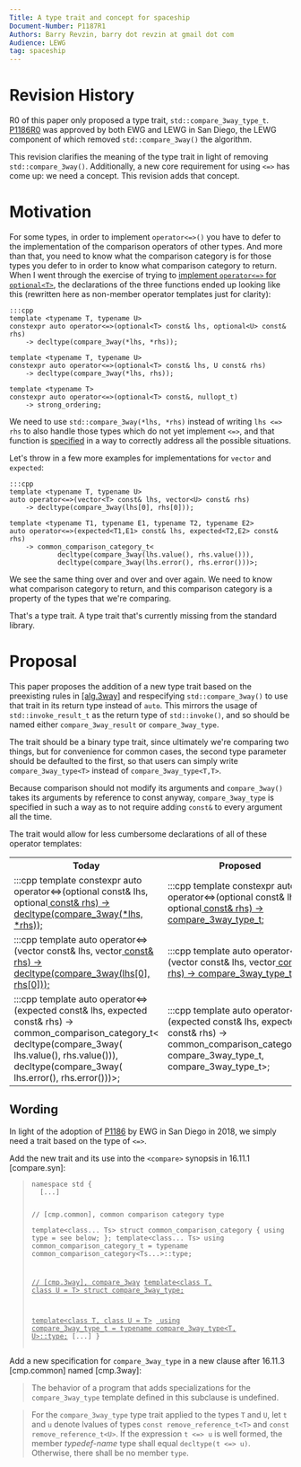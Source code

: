 ```yaml
---
Title: A type trait and concept for spaceship
Document-Number: P1187R1
Authors: Barry Revzin, barry dot revzin at gmail dot com
Audience: LEWG
tag: spaceship
---
```


# Revision History

R0 of this paper only proposed a type trait, `std::compare_3way_type_t`. [P1186R0](https://wg21.link/p1186r0) was approved by both EWG and LEWG in San Diego, the LEWG component of which removed `std::compare_3way()` the algorithm.

This revision clarifies the meaning of the type trait in light of removing `std::compare_3way()`. Additionally, a new core requirement for using `<=>` has come up: we need a concept. This revision adds that concept.

# Motivation

For some types, in order to implement `operator<=>()` you have to defer to the implementation of the 
comparison operators of other types. And more than that, you need to know what the comparison category is for those types you defer to in order to know what comparison category to return. When I went through the exercise of trying to [implement `operator<=>` for `optional<T>`][revzin.impl], the declarations of the three functions ended up looking like this (rewritten here as non-member operator templates just for clarity):

    :::cpp
    template <typename T, typename U>
    constexpr auto operator<=>(optional<T> const& lhs, optional<U> const& rhs)
        -> decltype(compare_3way(*lhs, *rhs));
        
    template <typename T, typename U>
    constexpr auto operator<=>(optional<T> const& lhs, U const& rhs)
        -> decltype(compare_3way(*lhs, rhs));
        
    template <typename T>
    constexpr auto operator<=>(optional<T> const&, nullopt_t)
        -> strong_ordering;

We need to use `std::compare_3way(*lhs, *rhs)` instead of writing `lhs <=> rhs` to also handle those types which do not yet implement `<=>`, and that function is [specified][alg.3way] in a way to correctly address all the possible situations.

Let's throw in a few more examples for implementations for `vector` and `expected`:

    :::cpp
    template <typename T, typename U>
    auto operator<=>(vector<T> const& lhs, vector<U> const& rhs)
        -> decltype(compare_3way(lhs[0], rhs[0]));
        
    template <typename T1, typename E1, typename T2, typename E2>
    auto operator<=>(expected<T1,E1> const& lhs, expected<T2,E2> const& rhs)
        -> common_comparison_category_t<
                decltype(compare_3way(lhs.value(), rhs.value())),
                decltype(compare_3way(lhs.error(), rhs.error()))>;
                
We see the same thing over and over and over again. We need to know what comparison category to return, and this comparison category is a property of the types that we're comparing. 

That's a type trait. A type trait that's currently missing from the standard library.

# Proposal

This paper proposes the addition of a new type trait based on the preexisting rules in [\[alg.3way\]][alg.3way] and respecifying `std::compare_3way()` to use that trait in its return type instead of `auto`. This mirrors the usage of `std::invoke_result_t` as the return type of `std::invoke()`, and so should be named either `compare_3way_result` or `compare_3way_type`.

The trait should be a binary type trait, since ultimately we're comparing two things, but for convenience for common cases, the second type parameter should be defaulted to the first, so that users can simply write `compare_3way_type<T>` instead of `compare_3way_type<T,T>`.

Because comparison should not modify its arguments and `compare_3way()` takes its arguments by reference to const anyway, `compare_3way_type` is specified in such a way as to not require adding `const&` to every argument all the time.

The trait would allow for less cumbersome declarations of all of these operator templates:

<table style="width:100%">
<tr>
<th style="width:50%">
Today
</th>
<th style="width:50%">
Proposed
</th>
</tr>
<tr>
<td>
    :::cpp
    template <typename T, typename U>
    constexpr auto operator<=>(optional<T> const& lhs,
            optional<U> const& rhs)
        -> decltype(compare_3way(*lhs, *rhs));
</td>
<td>
    :::cpp
    template <typename T, typename U>
    constexpr auto operator<=>(optional<T> const& lhs,
            optional<U> const& rhs)
        -> compare_3way_type_t<T, U>;
</td>
</tr>
<tr>
<td>
    :::cpp
    template <typename T, typename U>
    auto operator<=>(vector<T> const& lhs,
            vector<U> const& rhs)
        -> decltype(compare_3way(lhs[0], rhs[0]));
</td>
<td>
    :::cpp
    template <typename T, typename U>
    auto operator<=>(vector<T> const& lhs,
            vector<U> const& rhs)
        -> compare_3way_type_t<T, U>;
</td>
</tr>
<tr>
<td>
    :::cpp
    template <typename T1, typename E1,
        typename T2, typename E2>
    auto operator<=>(expected<T1,E1> const& lhs,
            expected<T2,E2> const& rhs)
        -> common_comparison_category_t<
                decltype(compare_3way(
                    lhs.value(), rhs.value())),
                decltype(compare_3way(
                    lhs.error(), rhs.error()))>;
</td>
<td>
    :::cpp
    template <typename T1, typename E1,
        typename T2, typename E2>
    auto operator<=>(expected<T1,E1> const& lhs,
            expected<T2,E2> const& rhs)
        -> common_comparison_category_t<
                compare_3way_type_t<T1, T2>,
                compare_3way_type_t<E1, E2>>;
</td>
</tr>    
</table>

## Wording

In light of the adoption of [P1186](https://wg21.link/p1186r0) by EWG in San Diego in 2018, we simply need a trait based on the type of `<=>`.

Add the new trait and its use into the `<compare>` synopsis in 16.11.1 [compare.syn]:

<blockquote><pre><code>namespace std {
  [...]
  
  // [cmp.common], common comparison category type  
  template&lt;class... Ts&gt;
  struct common_comparison_category {
    using type = see below;
  };
  template&lt;class... Ts&gt;
    using common_comparison_category_t = typename common_comparison_category&lt;Ts...&gt;::type;  
  
  <ins>// [cmp.3way], compare_3way</ins>
  <ins>template&lt;class T, class U = T&gt; struct compare_3way_type;</ins>
  
  <ins>template&lt;class T, class U = T&gt;</ins>
  <ins>  using compare_3way_type_t = typename compare_3way_type&lt;T, U&gt;::type;</ins>
  [...]
}</code></pre></blockquote>

Add a new specification for `compare_3way_type` in a new clause after 16.11.3 \[cmp.common\] named \[cmp.3way\]:

> The behavior of a program that adds specializations for the `compare_3way_type` template defined in this subclause is undefined.

> For the `compare_3way_type` type trait applied to the types `T` and `U`, let `t` and `u` denote lvalues of types `const remove_reference_t<T>` and `const remove_reference_t<U>`. If the expression `t <=> u` is well formed, the member *typedef-name* type shall equal `decltype(t <=> u)`. Otherwise, there shall be no member `type`.


[revzin.impl]: https://medium.com/@barryrevzin/implementing-the-spaceship-operator-for-optional-4de89fc6d5ec "Implementing the spaceship operator for optional||Barry Revzin||2017-11-16"
[alg.3way]: http://eel.is/c++draft/alg.3way "[alg.3way]"

